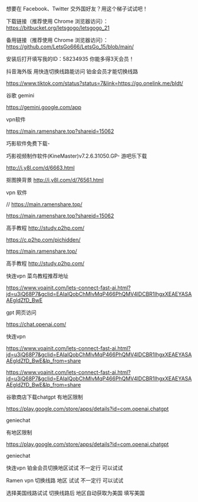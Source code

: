 想要在 Facebook、Twitter 交外国好友？用这个梯子试试吧！

下载链接（推荐使用 Chrome 浏览器访问）：https://bitbucket.org/letsgogo/letsgogo_21

备用链接（推荐使用 Chrome 浏览器访问）：https://github.com/LetsGo666/LetsGo_15/blob/main/

安装后打开填写我的ID：58234935 你能多得3天会员！

抖音海外版 用快连切换线路能访问 铂金会员才能切换线路

https://www.tiktok.com/status?status=7&link=https://go.onelink.me/bIdt/

谷歌 gemini

https://gemini.google.com/app

vpn软件

https://main.ramenshare.top?shareid=15062

巧影软件免费下载-

巧影视频制作软件(KineMaster)v7.2.6.31050.GP- 游吧乐下载

http://i.y8l.com/d/6663.html

抠图换背景 http://i.y8l.com/d/76561.html

vpn 软件

// https://main.ramenshare.top/

https://main.ramenshare.top?shareid=15062

高手教程 http://study.p2hp.com/

https://c.p2hp.com/pichidden/

https://main.ramenshare.top/

高手教程 http://study.p2hp.com/



快连vpn   菜鸟教程推荐地址

https://www.voainit.com/lets-connect-fast-ai.html?jd=u3iQ68P7&gclid=EAIaIQobChMIvMqP466PhQMV4lDCBR1lhgxXEAEYASAAEgIdZfD_BwE




gpt  网页访问

https://chat.openai.com/


快连vpn

https://www.voainit.com/lets-connect-fast-ai.html?jd=u3iQ68P7&gclid=EAIaIQobChMIvMqP466PhQMV4lDCBR1lhgxXEAEYASAAEgIdZfD_BwE&lp_from=share





https://www.voainit.com/lets-connect-fast-ai.html?jd=u3iQ68P7&gclid=EAIaIQobChMIvMqP466PhQMV4lDCBR1lhgxXEAEYASAAEgIdZfD_BwE&lp_from=share

谷歌商店下载chatgpt 有地区限制

https://play.google.com/store/apps/details?id=com.openai.chatgpt

geniechat

有地区限制

https://play.google.com/store/apps/details?id=com.openai.chatgpt

geniechat

快连vpn 铂金会员切换地区试试 不一定行 可以试试

Ramen vpn 切换线路 地区 试试 不一定行 可以试试


选择美国线路试试     切换线路后   地区自动获取为美国    填写美国











